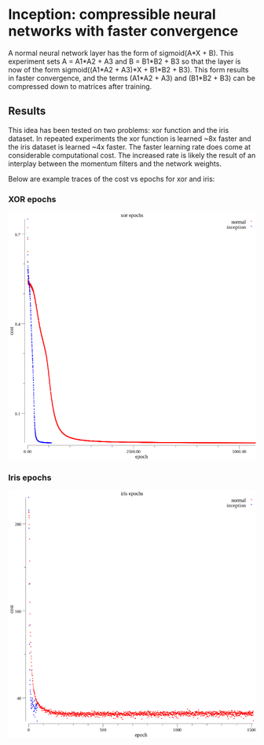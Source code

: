 # Inception: compressible neural networks with faster convergence
A normal neural network layer has the form of sigmoid(A\*X + B). This experiment sets A = A1\*A2 + A3 and B = B1\*B2 + B3 so that the layer is now of the form sigmoid((A1\*A2 + A3)\*X + B1\*B2 + B3). This form results in faster convergence, and the terms (A1\*A2 + A3) and (B1\*B2 + B3) can be compressed down to matrices after training.

## Results
This idea has been tested on two problems: xor function and the iris dataset. In repeated experiments the xor function is learned ~8x faster and the iris dataset is learned ~4x faster. The faster learning rate does come at considerable computational cost. The increased rate is likely the result of an interplay between the momentum filters and the network weights.

Below are example traces of the cost vs epochs for xor and iris:

### XOR epochs
![epochs of xor](cost_xor.png?raw=true)

### Iris epochs
![epochs of iris](cost_iris.png?raw=true)
